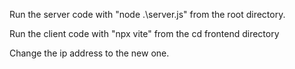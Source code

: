 

Run the server code with "node .\server.js" from the root directory.

Run the client code with "npx vite" from the cd frontend directory 

Change the ip address to the new one.
